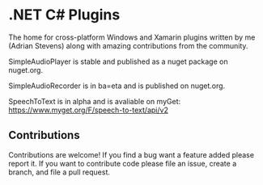 # .NET C# Plugins

The home for cross-platform Windows and Xamarin plugins written by me (Adrian Stevens) along with amazing contributions from the community. 

SimpleAudioPlayer is stable and published as a nuget package on nuget.org.

SimpleAudioRecorder is in ba=eta and is published on nuget.org.

SpeechToText is in alpha and is avaliable on myGet: https://www.myget.org/F/speech-to-text/api/v2

## Contributions
Contributions are welcome! If you find a bug want a feature added please report it.
If you want to contribute code please file an issue, create a branch, and file a pull request.
